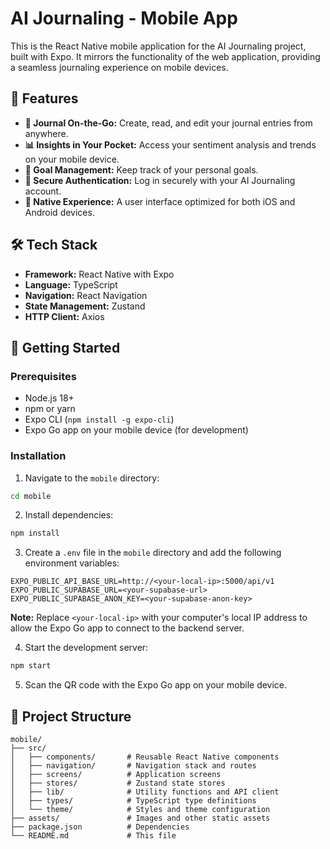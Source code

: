 # AI Journaling - Mobile App

This is the React Native mobile application for the AI Journaling project, built with Expo. It mirrors the functionality of the web application, providing a seamless journaling experience on mobile devices.

## 🚀 Features

- **📝 Journal On-the-Go:** Create, read, and edit your journal entries from anywhere.
- **📊 Insights in Your Pocket:** Access your sentiment analysis and trends on your mobile device.
- **🎯 Goal Management:** Keep track of your personal goals.
- **🔐 Secure Authentication:** Log in securely with your AI Journaling account.
- **📱 Native Experience:** A user interface optimized for both iOS and Android devices.

## 🛠️ Tech Stack

- **Framework:** React Native with Expo
- **Language:** TypeScript
- **Navigation:** React Navigation
- **State Management:** Zustand
- **HTTP Client:** Axios

## 🚀 Getting Started

### Prerequisites
- Node.js 18+
- npm or yarn
- Expo CLI (`npm install -g expo-cli`)
- Expo Go app on your mobile device (for development)

### Installation

1. Navigate to the `mobile` directory:
```bash
cd mobile
```

2. Install dependencies:
```bash
npm install
```

3. Create a `.env` file in the `mobile` directory and add the following environment variables:
```env
EXPO_PUBLIC_API_BASE_URL=http://<your-local-ip>:5000/api/v1
EXPO_PUBLIC_SUPABASE_URL=<your-supabase-url>
EXPO_PUBLIC_SUPABASE_ANON_KEY=<your-supabase-anon-key>
```

**Note:** Replace `<your-local-ip>` with your computer's local IP address to allow the Expo Go app to connect to the backend server.

4. Start the development server:
```bash
npm start
```

5. Scan the QR code with the Expo Go app on your mobile device.

## 📁 Project Structure

```
mobile/
├── src/
│   ├── components/       # Reusable React Native components
│   ├── navigation/       # Navigation stack and routes
│   ├── screens/          # Application screens
│   ├── stores/           # Zustand state stores
│   ├── lib/              # Utility functions and API client
│   ├── types/            # TypeScript type definitions
│   └── theme/            # Styles and theme configuration
├── assets/               # Images and other static assets
├── package.json          # Dependencies
└── README.md             # This file
```